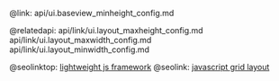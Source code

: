 @link: api/ui.baseview_minheight_config.md

@relatedapi:
	api/link/ui.layout_maxheight_config.md
    api/link/ui.layout_maxwidth_config.md
    api/link/ui.layout_minwidth_config.md

@seolinktop: [lightweight js framework](https://webix.com)
@seolink: [javascript grid layout](https://webix.com/widget/layout/)